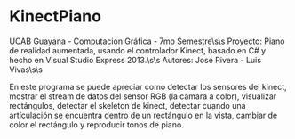 # KinectPiano
UCAB Guayana - Computación Gráfica - 7mo Semestre\s\s
Proyecto: Piano de realidad aumentada, usando el controlador Kinect, basado en C# y hecho en Visual Studio Express 2013.\s\s
Autores: José Rivera - Luis Vivas\s\s

En este programa se puede apreciar como detectar los sensores del kinect, mostrar el stream de datos del sensor RGB 
(la cámara a color), visualizar rectángulos, detectar el skeleton de kinect, detectar cuando una artículación se encuentra
dentro de un rectángulo en la vista, cambiar de color el rectángulo y reproducir tonos de piano.
